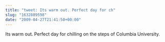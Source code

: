 ```yaml
---
title: "tweet: Its warm out. Perfect day for ch"
slug: "1632889598"
date: "2009-04-27T21:41:50+00:00"
---
```

Its warm out. Perfect day for chilling on the steps of Columbia University.